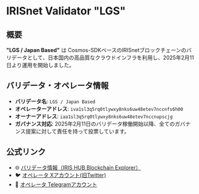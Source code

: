 # IRISnet Validator "LGS"

## 概要
**"LGS / Japan Based"** は Cosmos-SDKベースのIRISnetブロックチェーンのバリデータとして、日本国内の高品質なクラウドインフラを利用し、2025年2月11日より運用を開始しました。

## バリデータ・オペレータ情報
- **バリデータ名**: `LGS / Japan Based`  
- **オペレーターアドレス**: `iva1sl3q5rq0tlywxy8nks6uw48etev7nccnfs6h00`  
- **オーナーアドレス**: `iaa1sl3q5rq0tlywxy8nks6uw48etev7nccnupscjg`  
- **ガバナンス対応**: 2025年2月11日のバリデータ稼働開始以降、全てのガバナンス提案に対して責任を持って投票しています。

## 公式リンク
- 🌐 [バリデータ情報（IRIS HUB Blockchain Explorer）](https://irishub.iobscan.io/#/staking/validators/iva1sl3q5rq0tlywxy8nks6uw48etev7nccnfs6h00)  
- 🐦 [オペレータ Xアカウント(旧Twitter)](https://x.com/lgsyukisugiyama)  
- 💬 [オペレータ Telegramアカウント](https://t.me/yukisugiyama)
